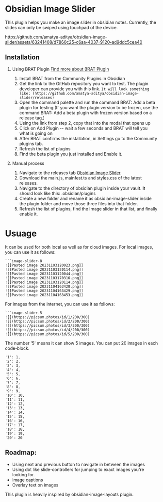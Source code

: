 # Obsidian Image Slider
This plugin helps you make an image slider in obsidian notes. Currently, the slides can only be swiped using touchpad of the device.

https://github.com/amatya-aditya/obsidian-image-slider/assets/63241408/d7860c25-c6aa-4037-9120-ad9ddc5cea40
 
## Installation
1. Using BRAT Plugin [Find more about BRAT Plugin]([url](https://tfthacker.com/Obsidian+Plugins+by+TfTHacker/BRAT+-+Beta+Reviewer's+Auto-update+Tool/Quick+guide+for+using+BRAT))
	1. Install BRAT from the Community Plugins in Obsidian
	2. Get the link to the GitHub repository you want to test. The plugin developer can provide you with this link.
		`It will look something like: (https://github.com/amatya-aditya/obsidian-image-slider/releases)`
	3. Open the command palette and run the command BRAT: Add a beta plugin for testing (If you want the plugin version to be frozen, use the command BRAT: Add a beta plugin with frozen version based on a release tag.)
	4. Using the link from step 2, copy that into the modal that opens up
	5. Click on Add Plugin -- wait a few seconds and BRAT will tell you what is going on
	6. After BRAT confirms the installation, in Settings go to the Community plugins tab.
	7. Refresh the list of plugins
	8. Find the beta plugin you just installed and Enable it.

2. Manual process

	1. Navigate to the releases tab [Obsidian Image Slider](https://github.com/amatya-aditya/obsidian-image-slider/releases)
	2. Download the main.js, mainfest.ts and styles.css of the latest releases.
	3. Navigate to the directory of obsidian plugin inside your vault. It should look like this: .obsidian/plugins
	4. Create a new folder and rename it as obsidian-image-slider inside the plugin folder and move those three files into that folder.
	5. Refresh the list of plugins, find the Image slider in that list, and finally enable it.

# Usuage

It can be used for both local as well as for cloud images. For local images, you can use it as follows:

```
```image-slider-8
![[Pasted image 20231103120023.png]]
![[Pasted image 20231103120114.png]]
![[Pasted image 20231103120044.png]]
![[Pasted image 20231103170316.png]]
![[Pasted image 20231103120114.png]]
![[Pasted image 20231104163420.png]]
![[Pasted image 20231104163429.png]]
![[Pasted image 20231104163453.png]]
```

For images from the internet, you can use it as follows:

```
```image-slider-5
![](https://picsum.photos/id/1/200/300)
![](https://picsum.photos/id/2/200/300)
![](https://picsum.photos/id/3/200/300)
![](https://picsum.photos/id/4/200/300)
![](https://picsum.photos/id/5/200/300)

```

The number '5' means it can show 5 images. You can put 20 images in each code-block. 

	'1': 1,
	'2': 2,
	'3': 3,
	'4': 4,
	'5': 5,
	'6': 6,
	'7': 7,
	'8': 8,
	'9': 9,
	'10': 10,
	'11': 11,
	'12': 12,
	'13': 13,
	'14': 14,
	'15': 15,
	'16': 16,
	'17': 17,
	'18': 18,
	'19': 19,
	'20': 20
## Roadmap:

- Using next and previous button to navigate in between the images
- Using dot like slide-controllers for jumping to exact images you're looking for.
- Image captions
- Overlay text on images

This plugin is heavily inspired by obsidian-image-layouts plugin.
